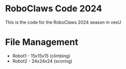 # RoboClaws Code 2024

This is the code for the RoboClaws 2024 season in vexU

# File Management
* Robot1 - 15x15x15 (climbing)
* Robot2 - 24x24x24 (scoring)
